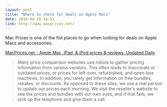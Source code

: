 ```yaml
---
layout: post
title: "Where to check for deals on Apple Macs"
date: 2016-04-29 16:31
link: http://www.macprices.net/
---
```


Mac Prices is one of the fist places to go when looking for deals on Apple Macs and accessories. 


 [MacPrices.net - Apple Mac, iPad, & iPod prices & reviews. Updated Daily](http://www.macprices.net/)



>Many price comparison websites use robots to gather pricing information from various vendors. This often leads to inaccurate or outdated prices, or prices for left-over, refurbished, and open-box machines. In addition, you rarely get information on free bundles, rebates, or discounts. As opposed to these sites, we use a real person to update our prices each morning. We visit the reseller's website to see the prices and bundles with our own eyes, and if that fails, we pick up the telephone and give them a call.
